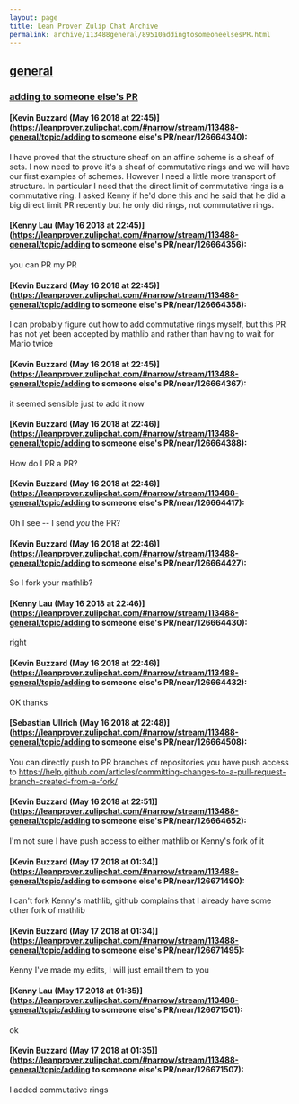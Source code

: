 ```yaml
---
layout: page
title: Lean Prover Zulip Chat Archive 
permalink: archive/113488general/89510addingtosomeoneelsesPR.html
---
```


## [general](index.html)
### [adding to someone else's PR](89510addingtosomeoneelsesPR.html)

#### [Kevin Buzzard (May 16 2018 at 22:45)](https://leanprover.zulipchat.com/#narrow/stream/113488-general/topic/adding to someone else's PR/near/126664340):
I have proved that the structure sheaf on an affine scheme is a sheaf of sets. I now need to prove it's a sheaf of commutative rings and we will have our first examples of schemes. However I need a little more transport of structure. In particular I need that the direct limit of commutative rings is a commutative ring. I asked Kenny if he'd done this and he said that he did a big direct limit PR recently but he only did rings, not commutative rings.

#### [Kenny Lau (May 16 2018 at 22:45)](https://leanprover.zulipchat.com/#narrow/stream/113488-general/topic/adding to someone else's PR/near/126664356):
you can PR my PR

#### [Kevin Buzzard (May 16 2018 at 22:45)](https://leanprover.zulipchat.com/#narrow/stream/113488-general/topic/adding to someone else's PR/near/126664358):
I can probably figure out how to add commutative rings myself, but this PR has not yet been accepted by mathlib and rather than having to wait for Mario twice

#### [Kevin Buzzard (May 16 2018 at 22:45)](https://leanprover.zulipchat.com/#narrow/stream/113488-general/topic/adding to someone else's PR/near/126664367):
it seemed sensible just to add it now

#### [Kevin Buzzard (May 16 2018 at 22:46)](https://leanprover.zulipchat.com/#narrow/stream/113488-general/topic/adding to someone else's PR/near/126664388):
How do I PR a PR?

#### [Kevin Buzzard (May 16 2018 at 22:46)](https://leanprover.zulipchat.com/#narrow/stream/113488-general/topic/adding to someone else's PR/near/126664417):
Oh I see -- I send _you_ the PR?

#### [Kevin Buzzard (May 16 2018 at 22:46)](https://leanprover.zulipchat.com/#narrow/stream/113488-general/topic/adding to someone else's PR/near/126664427):
So I fork your mathlib?

#### [Kenny Lau (May 16 2018 at 22:46)](https://leanprover.zulipchat.com/#narrow/stream/113488-general/topic/adding to someone else's PR/near/126664430):
right

#### [Kevin Buzzard (May 16 2018 at 22:46)](https://leanprover.zulipchat.com/#narrow/stream/113488-general/topic/adding to someone else's PR/near/126664432):
OK thanks

#### [Sebastian Ullrich (May 16 2018 at 22:48)](https://leanprover.zulipchat.com/#narrow/stream/113488-general/topic/adding to someone else's PR/near/126664508):
You can directly push to PR branches of repositories you have push access to https://help.github.com/articles/committing-changes-to-a-pull-request-branch-created-from-a-fork/

#### [Kevin Buzzard (May 16 2018 at 22:51)](https://leanprover.zulipchat.com/#narrow/stream/113488-general/topic/adding to someone else's PR/near/126664652):
I'm not sure I have push access to either mathlib or Kenny's fork of it

#### [Kevin Buzzard (May 17 2018 at 01:34)](https://leanprover.zulipchat.com/#narrow/stream/113488-general/topic/adding to someone else's PR/near/126671490):
I can't fork Kenny's mathlib, github complains that I already have some other fork of mathlib

#### [Kevin Buzzard (May 17 2018 at 01:34)](https://leanprover.zulipchat.com/#narrow/stream/113488-general/topic/adding to someone else's PR/near/126671495):
Kenny I've made my edits, I will just email them to you

#### [Kenny Lau (May 17 2018 at 01:35)](https://leanprover.zulipchat.com/#narrow/stream/113488-general/topic/adding to someone else's PR/near/126671501):
ok

#### [Kevin Buzzard (May 17 2018 at 01:35)](https://leanprover.zulipchat.com/#narrow/stream/113488-general/topic/adding to someone else's PR/near/126671507):
I added commutative rings


